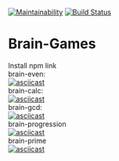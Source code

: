 [![Maintainability](https://api.codeclimate.com/v1/badges/4a0055d0c79aa2815755/maintainability)](https://codeclimate.com/github/Baytser/frontend-project-lvl1/maintainability)
[![Build Status](https://travis-ci.com/Baytser/frontend-project-lvl1.svg?branch=master)](https://travis-ci.com/Baytser/frontend-project-lvl1)
# Brain-Games
Install npm link <br>
brain-even:
<br>
[![asciicast](https://asciinema.org/a/258984.svg)](https://asciinema.org/a/258984)
<br>
brain-calc:
<br>
[![asciicast](https://asciinema.org/a/259157.svg)](https://asciinema.org/a/259157)
<br>
brain-gcd:
<br>
[![asciicast](https://asciinema.org/a/259158.svg)](https://asciinema.org/a/259158)
<br>
brain-progression
<br>
[![asciicast](https://asciinema.org/a/259169.svg)](https://asciinema.org/a/259169)
<br>
brain-prime
<br>
[![asciicast](https://asciinema.org/a/259189.svg)](https://asciinema.org/a/259189)

